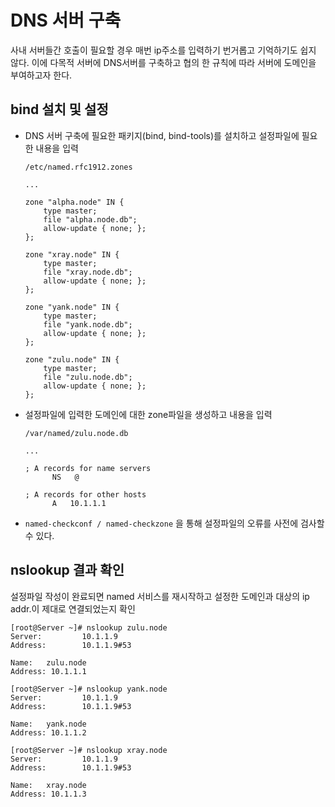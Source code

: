 # DNS 서버 구축 
 사내 서버들간 호출이 필요할 경우 매번 ip주소를 입력하기 번거롭고 기억하기도 쉽지 않다. 이에 다목적 서버에 DNS서버를 구축하고 협의 한 규칙에 따라 서버에 도메인을 부여하고자 한다.

## bind 설치 및 설정


- DNS 서버 구축에 필요한 패키지(bind, bind-tools)를 설치하고 설정파일에 필요한 내용을 입력
  ```
  /etc/named.rfc1912.zones
  
  ... 
  
  zone "alpha.node" IN {
      type master;
      file "alpha.node.db";
      allow-update { none; };
  };
  
  zone "xray.node" IN {
      type master;
      file "xray.node.db";
      allow-update { none; };
  };
  
  zone "yank.node" IN {
      type master;
      file "yank.node.db";
      allow-update { none; };
  };
  
  zone "zulu.node" IN {
      type master;
      file "zulu.node.db";
      allow-update { none; };
  };
  ```

- 설정파일에 입력한 도메인에 대한 zone파일을 생성하고 내용을 입력
  ```
  /var/named/zulu.node.db
  
  ...
  
  ; A records for name servers
        NS   @
  
  ; A records for other hosts
        A   10.1.1.1
  ```
  
- `named-checkconf / named-checkzone` 을 통해 설정파일의 오류를 사전에 검사할 수 있다.
  
## nslookup 결과 확인
설정파일 작성이 완료되면 named 서비스를 재시작하고 설정한 도메인과 대상의 ip addr.이 제대로 연결되었는지 확인
 ```
[root@Server ~]# nslookup zulu.node
 Server:         10.1.1.9
 Address:        10.1.1.9#53
 
 Name:   zulu.node
 Address: 10.1.1.1
 
 [root@Server ~]# nslookup yank.node
 Server:         10.1.1.9
 Address:        10.1.1.9#53
 
 Name:   yank.node
 Address: 10.1.1.2
 
 [root@Server ~]# nslookup xray.node
 Server:         10.1.1.9
 Address:        10.1.1.9#53
 
 Name:   xray.node
 Address: 10.1.1.3
 ```


